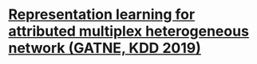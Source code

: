 # [Representation learning for attributed multiplex heterogeneous network (GATNE, KDD 2019)](https://drive.google.com/file/d/1K5YZ5hvlOb44BGQloh_SdmBVMsqfd6Kw/view?usp=drivesdk)